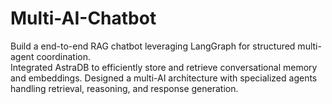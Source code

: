 # Multi-AI-Chatbot
Build a end-to-end RAG chatbot leveraging LangGraph for structured multi-agent coordination.  
Integrated AstraDB to efficiently store and retrieve conversational memory and embeddings. 
Designed a multi-AI architecture with specialized agents handling retrieval, reasoning, and response generation.
